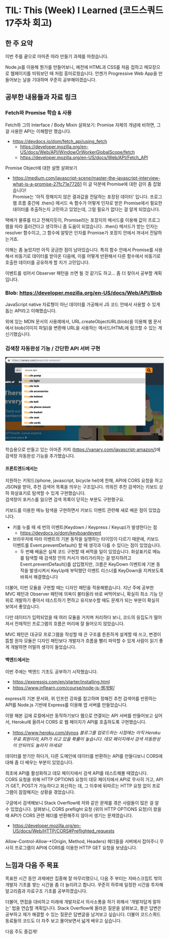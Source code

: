 # TIL: This (Week) I Learned (코드스쿼드 17주차 회고)

## 한 주 요약

이번 주를 끝으로 아마존 따라 만들기 과제를 마쳤습니다.

Node.js를 이용해 뭔가를 만들어보니, 예전에 HTML과 CSS를 처음 접하고 메모장으로 웹페이지를 띄워보던 때 처럼 흥미로웠습니다. 언젠가 Progressive Web App을 만들어보는 날을 기대하며 꾸준히 공부해야겠습니다.

## 공부한 내용들과 자료 링크

### Fetch와 Promise 학습 & 사용

Fetch와 그의 Interface / Body Mixin 살펴보기: Promise 자체의 개념에 비하면, 그걸 사용한 API는 이해할만 했습니다.

- https://devdocs.io/dom/fetch_api/using_fetch
  - https://developer.mozilla.org/en-US/docs/Web/API/WindowOrWorkerGlobalScope/fetch
  - https://developer.mozilla.org/en-US/docs/Web/API/Fetch_API

Promise Object에 대한 설명 살펴보기

- https://medium.com/javascript-scene/master-the-javascript-interview-what-is-a-promise-27fc71e77261
  이 글 덕분에 Promise에 대한 감이 좀 잡혔습니다!  
  Promise는 '아직 정해지지 않은 결과값을 전달하는 포장된 데이터' 입니다. 프로그램 흐름 중간에 .then() 메서드 속 함수가 어떻게 인자로 받은 Promise에서 필요한 데이터를 추출하는지 고민하고 있었는데, 그럴 필요가 없다는 걸 알게 되었습니다.

택배가 물류를 타고 전해지듯이, Promise라는 포장지의 메서드를 이용해 값이 프로그램을 따라 흘러간다고 생각하니 좀 도움이 되었습니다. .then() 메서드가 받는 인자는 resolver 함수이고, 그 함수에 알맞은 인자를 Promise가 포장지 안에서 꺼내서 전달하는거죠.

이해는 좀 늘었지만 아직 궁금한 점이 남아있습니다. 특히 함수 안에서 Promise를 사용해서 비동기로 데이터를 받아온 다음에, 이를 어떻게 반환해서 다른 함수에서 비동기로 호출한 데이터를 공유하게 할 지가 고민입니다.

이벤트를 섞어서 Observer 패턴을 쓰면 될 것 같기도 하고... 좀 더 찾아서 공부할 계획입니다.

### Blob: https://developer.mozilla.org/en-US/docs/Web/API/Blob

JavaScript native 자료형이 아닌 데이터를 가공해서 JS 코드 안에서 사용할 수 있게 돕는 API라고 이해했습니다.

위에 있는 MDN 문서의 사용례에서, URL.createObjectURL(blob)을 이용해 웹 문서에서 blob(이미지 파일)을 변환해 URL을 사용하는 메서드/HTML에 링크할 수 있는 게 신기했습니다.

### 검색창 자동완성 기능 / 간단한 API 서버 구현

![검색 자동완성 화면 예시](../../Images/Devlog/190111_myAMZN_autoCompletion.png)

학습용으로 만들고 있는 아마존 카피 (<https://vanary.com/javascript-amazon/>)에 검색창 자동완성 기능을 추가했습니다.

#### 프론트엔드에서는

지원하는 키워드(iphone, javascript, bicycle hel)에 한해, API에 CORS 요청을 하고 JSON을 받아, 추천 검색어 목록을 띄우는 구조입니다.
띄워진 추천 검색어는 키보드 상하 화살표키로 탐색할 수 있게 구현했습니다.  
검색창이 포커스를 잃으면 검색 목록이 닫히는 부분도 구현했구요.

키보드를 이용한 메뉴 탐색을 구현하면서 키보드 이벤트 관련해 새로 배운 점이 있었습니다.

- 키를 누를 때 세 번의 이벤트(Keydown / Keypress / Keyup)가 발생한다는 점
  - https://devdocs.io/dom/keyboardevent
- 브라우저에 따라 이벤트의 기본 동작을 실행하는 타이밍이 다르기 때문에, 키보드 이벤트를 Event.preventDefault() 할 때 생각과 다를 수 있다는 점이 있었습니다.
  - 두 번째 배움은 실제 코드 구현할 때 써먹을 일이 있었습니다. 화살표키로 메뉴를 탐색할 때 검색창 안의 커서가 와리가리하는 걸 방지하려고 Event.preventDefault()를 삽입했지만, 크롬은 KeyDown 이벤트에 기본 동작을 발생시켜서 KeyUp에 부탁했던 이벤트 리스너를 KeyDown을 지켜보도록 바꿔서 해결했습니다

더불어, 이번 모듈을 구현할 때는 디자인 패턴을 적용해봤습니다.
지난 주에 공부한 MVC 패턴과 Observer 패턴에 의욕이 불타올라 바로 써먹어보니, 확실히 최소 기능 단위로 개발하기 좋아서 테스트하기 편하고 유지보수할 때도 문제가 되는 부분이 확실히 보여서 좋았습니다.

다만 데이터가 입력되었을 때 여러 모듈을 거치며 처리하다 보니, 코드의 응집도가 떨어져서 전체적인 프로그램의 흐름은 머리에 잘 들어오지 않았습니다.

MVC 패턴은 대규모 프로그램을 작성할 때 큰 구조를 튼튼하게 설계할 때 쓰고, 변경이 뜸할 원자 모듈은 디자인 패턴보다 개발자가 흐름을 빨리 파악할 수 있게 사람이 읽기 좋게 개발하면 어떨까 생각이 들었습니다.

#### 백엔드에서는

이번 주에는 백엔드 기초도 공부하기 시작했습니다.

- https://expressjs.com/en/starter/installing.html
- https://www.inflearn.com/course/node-js-웹개발/

express의 기본 문서와, 위 인프런 강좌를 참고하며 정해진 추천 검색어를 반환하는 API를 Node.js 기반에 Express를 이용해 앱 서버를 만들었습니다.

이왕 해본 김에 로컬에서만 동작하기보다 웹으로 연결되는 API 서버를 만들어보고 싶어서, Heroku에 올려서 CORS 로 웹 페이지가 API를 호출하도록 구현했습니다.

- https://www.heroku.com/dynos
  _블로그를 업로드하는 시점에는 아직 Heroku 무료 회원이라, API가 쉬고 있을 확률이 높습니다. 데모 페이지에서 검색 자동완성이 안되어도 놀라지 마세요!_

데이터를 받기만 하다가, 다른 도메인에 데이터를 반환하는 API를 만들다보니 CORS에 대해 좀 더 배우는 부분이 있었습니다.

최초에 API를 활성화하고 데모 페이지에서 검색 API를 테스트해볼 때였습니다.  
CORS 요청을 위해 HTTP OPTIONS 요청이 데모 페이지에서 API로 무사히 가고, API가 GET, POST가 가능하다고 회신하는 데, 그 이후에 뒤따르는 HTTP 요청 없이 프로그램이 잠잠해지는 상황을 겪었습니다.

구글에서 검색해보니 Stack Overflow에 저와 같은 문제를 겪은 사람들이 많은 걸 알 수 있었습니다.
살펴보니, CORS preflight 요청 (위의 HTTP OPTIONS 요청)이 왔을 때 API가 CORS 관련 헤더를 반환해주지 않아서 생기는 문제였습니다.

- https://developer.mozilla.org/en-US/docs/Web/HTTP/CORS#Preflighted_requests

Allow-Control-Allow-\*(Origin, Method, Headers) 헤더들을 서버에서 잡아주니 무사히 프로그램이 API에 CORS를 이용한 HTTP GET 요청을 보냈습니다.

## 느낌과 다음 주 목표

목표한 시간 동안 과제에만 집중해 잘 마무리했으니, 다음 주 부터는 자바스크립트 밖의 개발자 기초를 쌓는 시간을 좀 더 늘리려고 합니다. 꾸준히 하루에 일정한 시간을 투자해 알고리즘과 자료구조 기초를 공부하겠습니다.

더불어, 면접을 대비하고 미래에 개발자로서 의사소통을 하기 위해서 '개발자답게 말하는' 법을 연습할 계획입니다. Stack Overflow에 올라온 질문을 살펴보고, 좋은 답변은 공부하고 제가 해결할 수 있는 질문은 답변글을 남겨보고 싶습니다. 더불어 코드스쿼드 동료들의 코드도 더 자주 보고 물어보면서 넓게 배우고 싶습니다.

다음 주도 즐겁게!
